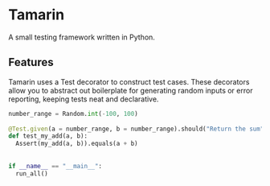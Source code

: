 # Tamarin
A small testing framework written in Python.

## Features
Tamarin uses a Test decorator to construct test cases. These decorators allow you to abstract out
boilerplate for generating random inputs or error reporting, keeping tests neat and declarative.

```python
number_range = Random.int(-100, 100)    
   
@Test.given(a = number_range, b = number_range).should("Return the sum")    
def test_my_add(a, b):    
  Assert(my_add(a, b)).equals(a + b)    
    
   
if __name__ == "__main__":    
  run_all()
```

